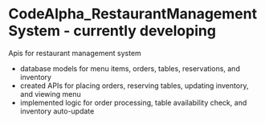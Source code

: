 ﻿# CodeAlpha_RestaurantManagementSystem - currently developing
Apis for restaurant management system
- database models for menu items, orders, tables, reservations, and inventory
- created APIs for placing orders, reserving tables, updating inventory, and viewing menu
- implemented logic for order processing, table availability check, and inventory auto-update

